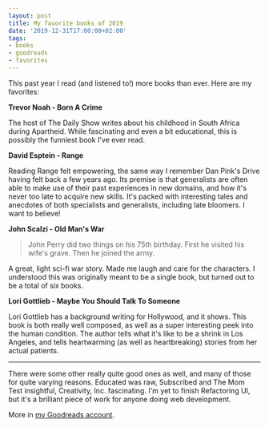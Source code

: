 ```yaml
---
layout: post
title: My favorite books of 2019
date: '2019-12-31T17:00:00+02:00'
tags:
- books
- goodreads
- favorites
---
```


This past year I read (and listened to!) more books than ever. Here are my favorites:

**Trevor Noah - Born A Crime**

The host of The Daily Show writes about his childhood in South Africa during Apartheid. While fascinating and even a bit educational, this is possibly the funniest book I've ever read.

**David Esptein - Range**

Reading Range felt empowering, the same way I remember Dan Pink's Drive having felt back a few years ago. Its premise is that generalists are often able to make use of their past experiences in new domains, and how it's never too late to acquire new skills. It's packed with interesting tales and anecdotes of both specialists and generalists, including late bloomers. I want to believe!

**John Scalzi - Old Man's War**

> John Perry did two things on his 75th birthday. First he visited his wife's grave. Then he joined the army.

A great, light sci-fi war story. Made me laugh and care for the characters. I understood this was originally meant to be a single book, but turned out to be a total of six books.

**Lori Gottlieb - Maybe You Should Talk To Someone**

Lori Gottlieb has a background writing for Hollywood, and it shows. This book is both really well composed, as well as a super interesting peek into the human condition. The author tells what it's like to be a shrink in Los Angeles, and tells heartwarming (as well as heartbreaking) stories from her actual patients.

---

There were some other really quite good ones as well, and many of those for quite varying reasons. Educated was raw, Subscribed and The Mom Test insightful, Creativity, Inc. fascinating. I'm yet to finish Refactoring UI, but it's a brilliant piece of work for anyone doing web development.

More in [my Goodreads account](https://www.goodreads.com/user/show/1011336-mike-arvela).
